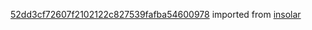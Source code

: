 [52dd3cf72607f2102122c827539fafba54600978](https://github.com/insolar/insolar/commit/52dd3cf72607f2102122c827539fafba54600978) imported from [insolar](https://github.com/insolar/insolar)
